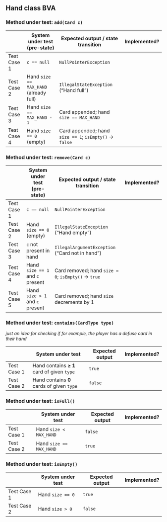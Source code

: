 ## Hand class BVA

### Method under test: `add(Card c)`

||System under test (pre-state)|Expected output / state transition|Implemented?|
|---|---|---|---|
|Test Case 1|`c == null`|`NullPointerException`||
|Test Case 2|Hand `size == MAX_HAND` (already full)|`IllegalStateException` (“Hand full”)||
|Test Case 3|Hand `size == MAX_HAND - 1`|Card appended; hand `size == MAX_HAND`||
|Test Case 4|Hand `size == 0` (empty)|Card appended; hand `size == 1`; `isEmpty()` → `false`||

### Method under test: `remove(Card c)`

||System under test (pre-state)|Expected output / state transition|Implemented?|
|---|---|---|---|
|Test Case 1|`c == null`|`NullPointerException`||
|Test Case 2|Hand `size == 0` (empty)|`IllegalStateException` (“Hand empty”)||
|Test Case 3|`c` not present in hand|`IllegalArgumentException` (“Card not in hand”)||
|Test Case 4|Hand `size == 1` and `c` present|Card removed; hand `size = 0`; `isEmpty()` → `true`||
|Test Case 5|Hand `size > 1` and `c` present|Card removed; hand `size` decrements by 1||

### Method under test: `contains(CardType type)`

_just an idea for checking if for example, the player has a defuse card in their hand_

||System under test|Expected output|Implemented?|
|---|---|---|---|
|Test Case 1|Hand contains **≥ 1** card of given `type`|`true`||
|Test Case 2|Hand contains **0** cards of given `type`|`false`||

### Method under test: `isFull()`

||System under test|Expected output|Implemented?|
|---|---|---|---|
|Test Case 1|Hand `size < MAX_HAND`|`false`||
|Test Case 2|Hand `size == MAX_HAND`|`true`||

### Method under test: `isEmpty()`

||System under test|Expected output|Implemented?|
|---|---|---|---|
|Test Case 1|Hand `size == 0`|`true`||
|Test Case 2|Hand `size > 0`|`false`||